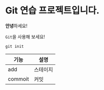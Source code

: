 # Git 연습 프로젝트입니다.

**안녕**하세요!

`Git`을 사용해 보세요!
```
git init
```

|기능|설명|
|---|---|
|add|스테이지|
|commoit|커밋|
